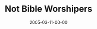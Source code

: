 ---
layout: message
category: message
series: "The Life"
title: "Not Bible Worshipers"
date: 2005-03-11-00-00
message_id: 129
audio: "http://s3.amazonaws.com/crossroads-media/message/audio/The_Life_03_03-11-05_Not_Bible_Worshipers.mp3"
audio-duration: "45:47"
explicit: false
---